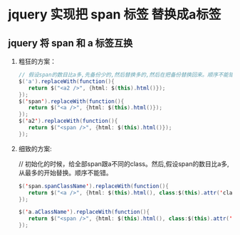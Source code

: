 # jquery 实现把 span 标签 替换成a标签

## jquery 将 span 和 a 标签互换

1. 粗狂的方案：

   ```java
   // 假设span的数目比a多,先备份少的,然后替换多的,然后在把备份替换回来。顺序不能错。
   $('a').replaceWith(function(){
      return $("<a2 />", {html: $(this).html()});
   });
   $('span').replaceWith(function(){
      return $("<a />", {html: $(this).html()});
   });
   $('a2').replaceWith(function(){
      return $("<span />", {html: $(this).html()});
   });
   ```

2. 细致的方案:

   // 初始化的时候，给全部span跟a不同的class。然后,假设span的数目比a多, 从最多的开始替换。顺序不能错。

   ```java
   $('span.spanClassName').replaceWith(function(){
      return $("<a />", {html: $(this).html(), class:$(this).attr('class')});
   });

   $('a.aClassName').replaceWith(function(){
      return $("<span />", {html: $(this).html(), class:$(this).attr('class')});
   });
   ```
